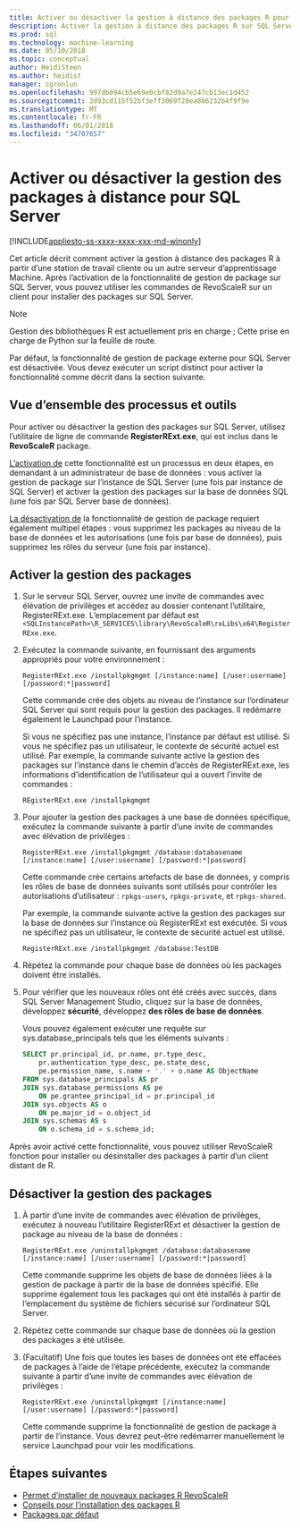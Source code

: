 ```yaml
---
title: Activer ou désactiver la gestion à distance des packages R pour l’apprentissage de SQL Server | Documents Microsoft
description: Activer la gestion à distance des packages R sur SQL Server 2016 R Services ou SQL Server 2017 Machine Learning Services (de-de base de données)
ms.prod: sql
ms.technology: machine-learning
ms.date: 05/10/2018
ms.topic: conceptual
author: HeidiSteen
ms.author: heidist
manager: cgronlun
ms.openlocfilehash: 997db094cb5e69e0cbf82d9a7e247cb13ec1d452
ms.sourcegitcommit: 2d93cd115f52bf3eff3069f28ea866232b4f9f9e
ms.translationtype: MT
ms.contentlocale: fr-FR
ms.lasthandoff: 06/01/2018
ms.locfileid: "34707657"
---
```

# <a name="enable-or-disable-remote-package-management-for-sql-server"></a>Activer ou désactiver la gestion des packages à distance pour SQL Server
[!INCLUDE[appliesto-ss-xxxx-xxxx-xxx-md-winonly](../../includes/appliesto-ss-xxxx-xxxx-xxx-md-winonly.md)]

Cet article décrit comment activer la gestion à distance des packages R à partir d’une station de travail cliente ou un autre serveur d’apprentissage Machine. Après l’activation de la fonctionnalité de gestion de package sur SQL Server, vous pouvez utiliser les commandes de RevoScaleR sur un client pour installer des packages sur SQL Server.

> [!NOTE]
> Gestion des bibliothèques R est actuellement pris en charge ; Cette prise en charge de Python sur la feuille de route.

Par défaut, la fonctionnalité de gestion de package externe pour SQL Server est désactivée. Vous devez exécuter un script distinct pour activer la fonctionnalité comme décrit dans la section suivante.

## <a name="overview-of-process-and-tools"></a>Vue d’ensemble des processus et outils

Pour activer ou désactiver la gestion des packages sur SQL Server, utilisez l’utilitaire de ligne de commande **RegisterRExt.exe**, qui est inclus dans le **RevoScaleR** package.

[L’activation de](#bkmk_enable) cette fonctionnalité est un processus en deux étapes, en demandant à un administrateur de base de données : vous activer la gestion de package sur l’instance de SQL Server (une fois par instance de SQL Server) et activer la gestion des packages sur la base de données SQL (une fois par SQL Server base de données).

[La désactivation de](#bkmk_disable) la fonctionnalité de gestion de package requiert également multipel étapes : vous supprimez les packages au niveau de la base de données et les autorisations (une fois par base de données), puis supprimez les rôles du serveur (une fois par instance).

## <a name="bkmk_enable"></a> Activer la gestion des packages

1. Sur le serveur SQL Server, ouvrez une invite de commandes avec élévation de privilèges et accédez au dossier contenant l’utilitaire, RegisterRExt.exe. L’emplacement par défaut est `<SQLInstancePath>\R_SERVICES\library\RevoScaleR\rxLibs\x64\RegisterRExe.exe`.

2. Exécutez la commande suivante, en fournissant des arguments appropriés pour votre environnement :

    `RegisterRExt.exe /installpkgmgmt [/instance:name] [/user:username] [/password:*|password]`

    Cette commande crée des objets au niveau de l’instance sur l’ordinateur SQL Server qui sont requis pour la gestion des packages. Il redémarre également le Launchpad pour l’instance.

    Si vous ne spécifiez pas une instance, l’instance par défaut est utilisé. Si vous ne spécifiez pas un utilisateur, le contexte de sécurité actuel est utilisé. Par exemple, la commande suivante active la gestion des packages sur l’instance dans le chemin d’accès de RegisterRExt.exe, les informations d’identification de l’utilisateur qui a ouvert l’invite de commandes :

    `REgisterRExt.exe /installpkgmgmt`

3. Pour ajouter la gestion des packages à une base de données spécifique, exécutez la commande suivante à partir d’une invite de commandes avec élévation de privilèges :

    `RegisterRExt.exe /installpkgmgmt /database:databasename [/instance:name] [/user:username] [/password:*|password]`
   
    Cette commande crée certains artefacts de base de données, y compris les rôles de base de données suivants sont utilisés pour contrôler les autorisations d’utilisateur : `rpkgs-users`, `rpkgs-private`, et `rpkgs-shared`.

    Par exemple, la commande suivante active la gestion des packages sur la base de données sur l’instance où RegisterRExt est exécutée. Si vous ne spécifiez pas un utilisateur, le contexte de sécurité actuel est utilisé.

    `RegisterRExt.exe /installpkgmgmt /database:TestDB`

4. Répétez la commande pour chaque base de données où les packages doivent être installés.

5. Pour vérifier que les nouveaux rôles ont été créés avec succès, dans SQL Server Management Studio, cliquez sur la base de données, développez **sécurité**, développez **des rôles de base de données**.

    Vous pouvez également exécuter une requête sur sys.database_principals tels que les éléments suivants :

    ```SQL
    SELECT pr.principal_id, pr.name, pr.type_desc,   
        pr.authentication_type_desc, pe.state_desc,   
        pe.permission_name, s.name + '.' + o.name AS ObjectName  
    FROM sys.database_principals AS pr  
    JOIN sys.database_permissions AS pe  
        ON pe.grantee_principal_id = pr.principal_id  
    JOIN sys.objects AS o  
        ON pe.major_id = o.object_id  
    JOIN sys.schemas AS s  
        ON o.schema_id = s.schema_id;
    ```

Après avoir activé cette fonctionnalité, vous pouvez utiliser RevoScaleR fonction pour installer ou désinstaller des packages à partir d’un client distant de R.

## <a name="bkmk_disable"></a> Désactiver la gestion des packages

1. À partir d’une invite de commandes avec élévation de privilèges, exécutez à nouveau l’utilitaire RegisterRExt et désactiver la gestion de package au niveau de la base de données :

    `RegisterRExt.exe /uninstallpkgmgmt /database:databasename [/instance:name] [/user:username] [/password:*|password]`

    Cette commande supprime les objets de base de données liées à la gestion de package à partir de la base de données spécifié. Elle supprime également tous les packages qui ont été installés à partir de l’emplacement du système de fichiers sécurisé sur l’ordinateur SQL Server.

2. Répétez cette commande sur chaque base de données où la gestion des packages a été utilisée.

3.  (Facultatif) Une fois que toutes les bases de données ont été effacées de packages à l’aide de l’étape précédente, exécutez la commande suivante à partir d’une invite de commandes avec élévation de privilèges :

    `RegisterRExt.exe /uninstallpkgmgmt [/instance:name] [/user:username] [/password:*|password]`

    Cette commande supprime la fonctionnalité de gestion de package à partir de l’instance. Vous devrez peut-être redémarrer manuellement le service Launchpad pour voir les modifications.

## <a name="next-steps"></a>Étapes suivantes

+ [Permet d’installer de nouveaux packages R RevoScaleR](use-revoscaler-to-manage-r-packages.md)
+ [Conseils pour l’installation des packages R](packages-installed-in-user-libraries.md)
+ [Packages par défaut](installing-and-managing-r-packages.md)